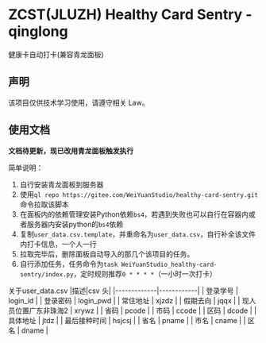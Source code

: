 # ZCST(JLUZH) Healthy Card Sentry - qinglong

健康卡自动打卡(兼容青龙面板)

## 声明

该项目仅供技术学习使用，请遵守相关 Law。

## 使用文档

**文档待更新，现已改用青龙面板触发执行**

简单说明：
1. 自行安装青龙面板到服务器
2. 使用`ql repo https://gitee.com/WeiYuanStudio/healthy-card-sentry.git`命令拉取该脚本
3. 在面板内的依赖管理安装Python依赖`bs4`，若遇到失败也可以自行在容器内或者服务器内安装python的`bs4`依赖
4. 复制`user_data.csv.template`，并重命名为`user_data.csv`，自行补全该文件内打卡信息，一个人一行
5. 拉取完毕后，删除面板自动导入的那几个该项目的任务。
6. 自行添加任务，任务命令为`task WeiYuanStudio_healthy-card-sentry/index.py`，定时规则推荐`0 * * * *`（一小时一次打卡）

关于user_data.csv
|描述|csv 头|
|-------------|------------|
| 登录学号        | login_id   |
| 登录密码        | login_pwd  |
| 常住地址        | xjzdz      |
| 假期去向        | jqqx       |
| 现人员位置广东非珠海2 | xrywz      |
| 省码          | pcode      |
| 市码          | ccode      |
| 区码          | dcode      |
| 具体地址        | jtdz       |
| 最后接种时间      | hsjcsj     |
| 省名          | pname      |
| 市名          | cname      |
| 区名          | dname      |